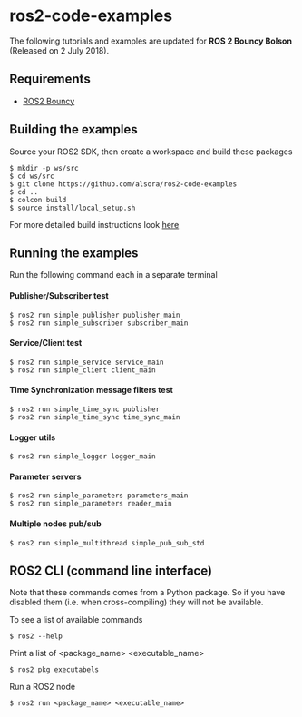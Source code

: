 # ros2-code-examples

The following tutorials and examples are updated for **ROS 2 Bouncy Bolson** (Released on 2 July 2018).

## Requirements

 - [ROS2 Bouncy](https://index.ros.org/doc/ros2/Installation/)


## Building the examples

Source your ROS2 SDK, then create a workspace and build these packages

    $ mkdir -p ws/src
    $ cd ws/src
    $ git clone https://github.com/alsora/ros2-code-examples
    $ cd ..    
    $ colcon build
    $ source install/local_setup.sh

For more detailed build instructions look [here](build_ros2_packages.md)


## Running the examples

Run the following command each in a separate terminal

#### Publisher/Subscriber test

    $ ros2 run simple_publisher publisher_main
    $ ros2 run simple_subscriber subscriber_main

#### Service/Client test

    $ ros2 run simple_service service_main
    $ ros2 run simple_client client_main

#### Time Synchronization message filters test

    $ ros2 run simple_time_sync publisher
    $ ros2 run simple_time_sync time_sync_main

#### Logger utils

    $ ros2 run simple_logger logger_main

#### Parameter servers

    $ ros2 run simple_parameters parameters_main
    $ ros2 run simple_parameters reader_main

#### Multiple nodes pub/sub

    $ ros2 run simple_multithread simple_pub_sub_std

## ROS2 CLI (command line interface)

Note that these commands comes from a Python package. So if you have disabled them (i.e. when cross-compiling) they will not be available.

To see a list of available commands

    $ ros2 --help

Print a list of <package_name> <executable_name>

    $ ros2 pkg executabels

Run a ROS2 node

    $ ros2 run <package_name> <executable_name>
